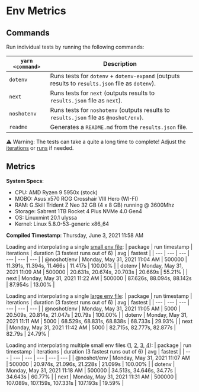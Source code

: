 # Env Metrics

## Commands

Run individual tests by running the following commands:

| `yarn <command>` | Description                                                                                     |
| ---------------- | ----------------------------------------------------------------------------------------------- |
| `dotenv`         | Runs tests for `dotenv` + `dotenv-expand` (outputs results to `results.json` file as `dotenv`). |
| `next`           | Runs tests for `next` (outputs results to `results.json` file as `next`).                       |
| `noshotenv`          | Runs tests for `noshotenv` (outputs results to `results.json` file as `@noshot/env`).           |
| `readme`         | Generates a `README.md` from the `results.json` file.                                           |

⚠️ Warning: The tests can take a quite a long time to complete! Adjust the [iterations](https://github.com/no-shot/env-metrics/blob/main/config/iterationsConfig.js) or [runs](https://github.com/no-shot/env-metrics/blob/main/config/runsConfig.js) if needed.


## Metrics

**System Specs**:

- CPU: AMD Ryzen 9 5950x (stock)
- MOBO: Asus x570 ROG Crosshair VIII Hero (WI-FI)
- RAM: G.Skill Trident Z Neo 32 GB (4 x 8 GB) running @ 3600Mhz
- Storage: Sabrent 1TB Rocket 4 Plus NVMe 4.0 Gen4
- OS: Linuxmint 20.1 ulyssa
- Kernel: Linux 5.8.0-53-generic x86_64

**Compiled Timestamp**: Thursday, June 3, 2021 11:58 AM

Loading and interpolating a single [small env file](https://github.com/no-shot/env-metrics/blob/main/.env):
| package | run timestamp | iterations | duration (3 fastest runs out of 6) | avg | fastest |
| --- | --- | --- | --- | --- | --- |
| @noshot/env | Monday, May 31, 2021 11:04 AM | 500000 | 11.391s, 11.394s, 11.466s | 11.417s | 100.00% |
| dotenv | Monday, May 31, 2021 11:09 AM | 500000 | 20.631s, 20.674s, 20.703s | 20.669s | 55.21% |
| next | Monday, May 31, 2021 11:22 AM | 500000 | 87.626s, 88.094s, 88.142s | 87.954s | 13.00% |

Loading and interpolating a single [large env file](https://github.com/no-shot/env-metrics/blob/main/.env.interp):
| package | run timestamp | iterations | duration (3 fastest runs out of 6) | avg | fastest |
| --- | --- | --- | --- | --- | --- |
| @noshot/env | Monday, May 31, 2021 11:05 AM | 5000 | 20.509s, 20.814s, 21.047s | 20.79s | 100.00% |
| dotenv | Monday, May 31, 2021 11:11 AM | 5000 | 68.529s, 68.831s, 68.838s | 68.733s | 29.93% |
| next | Monday, May 31, 2021 11:42 AM | 5000 | 82.715s, 82.777s, 82.877s | 82.79s | 24.79% |

Loading and interpolating multiple small env files ([1](https://github.com/no-shot/env-metrics/blob/main/.env), [2](https://github.com/no-shot/env-metrics/blob/main/.env.development), [3](https://github.com/no-shot/env-metrics/blob/main/.env.local), [4](https://github.com/no-shot/env-metrics/blob/main/.env.development.local)):
| package | run timestamp | iterations | duration (3 fastest runs out of 6) | avg | fastest |
| --- | --- | --- | --- | --- | --- |
| @noshot/env | Monday, May 31, 2021 11:07 AM | 500000 | 20.974s, 21.096s, 21.228s | 21.099s | 100.00% |
| dotenv | Monday, May 31, 2021 11:18 AM | 500000 | 34.513s, 34.646s, 34.77s | 34.643s | 60.77% |
| next | Monday, May 31, 2021 11:31 AM | 500000 | 107.089s, 107.159s, 107.331s | 107.193s | 19.59% |
